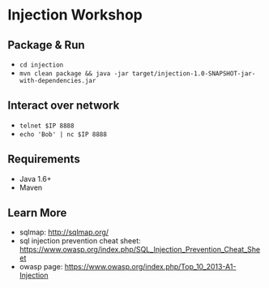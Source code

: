 # Injection Workshop

## Package & Run
* ```cd injection```
* ```mvn clean package && java -jar target/injection-1.0-SNAPSHOT-jar-with-dependencies.jar```

## Interact over network
* ```telnet $IP 8888```
* ```echo 'Bob' | nc $IP 8888```

## Requirements
* Java 1.6+
* Maven

## Learn More
* sqlmap: http://sqlmap.org/
* sql injection prevention cheat sheet: https://www.owasp.org/index.php/SQL_Injection_Prevention_Cheat_Sheet
* owasp page: https://www.owasp.org/index.php/Top_10_2013-A1-Injection
